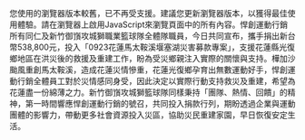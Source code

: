 您使用的瀏覽器版本較舊，已不再受支援。建議您更新瀏覽器版本，以獲得最佳使用體驗。請在瀏覽器上啟用JavaScript來瀏覽頁面中的所有內容。悍創運動行銷所有同仁及新竹御嵿攻城獅職業籃球隊全體隊職員，今日共同宣布，攜手捐出新台幣538,800元，投入「0923花蓮馬太鞍溪堰塞湖災害募款專案」，支援花蓮縣光復鄉地區在洪災後的救援及重建工作，盼為受災鄉親注入實際的關懷與支持。樺加沙颱風重創馬太鞍溪，造成花蓮災情慘重，花蓮光復鄉孕育出無數運動好手，悍創運動行銷全體員工對於災情感同身受，因此決定以實際行動支持救災及重建，希望為花蓮盡一份綿薄之力。新竹御嵿攻城獅籃球隊同樣秉持「團隊、熱情、回饋」的精神，第一時間響應悍創運動行銷的號召，共同投入捐款行列，期盼透過企業與運動團體的影響力，帶動更多社會資源投入災區，協助災民重建家園，早日恢復安定生活。